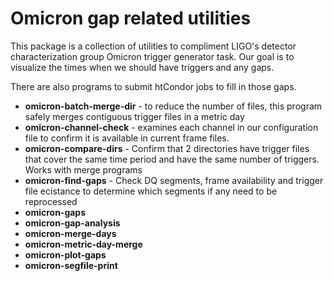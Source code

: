 # Omicron gap related utilities

This package is a collection of utilities to compliment LIGO's detector 
characterization group Omicron trigger generator task. Our goal is to
visualize the times when we should have triggers and any gaps.

There are also programs to submit htCondor jobs to fill in 
those gaps.

* __omicron-batch-merge-dir__ - to reduce the number of files, this program 
  safely merges contiguous trigger files in a metric day
* __omicron-channel-check__ - examines each channel in our configuration file 
  to confirm it is available in current frame files.
* **omicron-compare-dirs** - Confirm that 2 directories have trigger files that cover 
  the same time period and have the same number of triggers. Works with merge programs
* **omicron-find-gaps** - Check DQ segments, frame availability and trigger file
  ecistance to determine which segments if any need to be reprocessed
* **omicron-gaps** 
* **omicron-gap-analysis**
* **omicron-merge-days**
* **omicron-metric-day-merge**
* **omicron-plot-gaps**
* **omicron-segfile-print**